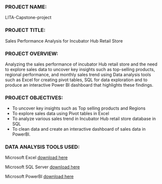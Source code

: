 ### PROJECT NAME:
LITA-Capstone-project
### PROJECT TITLE:
Sales Performance Analysis for Incubator Hub Retail Store
### PROJECT OVERVIEW: 
Analyzing the sales performance of incubator Hub retail store and the need to explore sales data to uncover key insights such as top-selling products, regional 
performance, and monthly sales trend using Data analysis tools such as Excel for creating pivot tables, SQL for data exploration and to produce an interactive Power BI 
dashboard that highlights these findings.
### PROJECT OBJECTIVES:
- To uncover key insights such as Top selling products and Regions
- To explore sales data using Pivot tables in Excel
- To analyze various sales trend in Incubator Hub retail store database in SQL 
- To clean data and create an interactive dashboard of sales data in PowerBI.
### DATA ANALYSIS TOOLS USED:
Microsoft Excel [download here](https//www.microsoftexcel.com)

Microsoft SQL Server [download here](https//www.microsoft.com)

Microsoft PowerBI [download here](https//microsoft.com)
